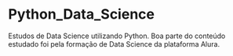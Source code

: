 # Python_Data_Science
Estudos de Data Science utilizando Python. Boa parte do conteúdo estudado foi pela formação de Data Science da plataforma Alura.

